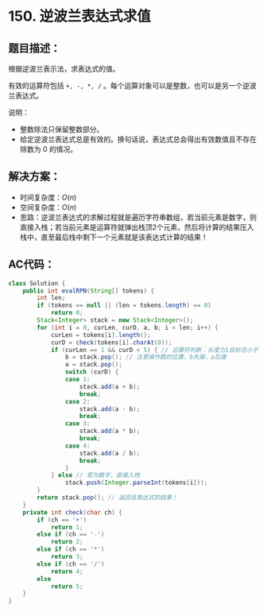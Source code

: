# 150. 逆波兰表达式求值
## 题目描述：
根据逆波兰表示法，求表达式的值。

有效的运算符包括 `+, -, *, /` 。每个运算对象可以是整数，也可以是另一个逆波兰表达式。

说明：
- 整数除法只保留整数部分。
- 给定逆波兰表达式总是有效的。换句话说，表达式总会得出有效数值且不存在除数为 0 的情况。

## 解决方案：
- 时间复杂度：$O(n)$
- 空间复杂度：$O(n)$
- 思路：逆波兰表达式的求解过程就是遍历字符串数组，若当前元素是数字，则直接入栈；若当前元素是运算符就弹出栈顶2个元素，然后将计算的结果压入栈中，直至最后栈中剩下一个元素就是该表达式计算的结果！

## AC代码：
```java
class Solution {
	public int evalRPN(String[] tokens) {
		int len;
		if (tokens == null || (len = tokens.length) == 0)
			return 0;
		Stack<Integer> stack = new Stack<Integer>();
		for (int i = 0, curLen, curD, a, b; i < len; i++) {
			curLen = tokens[i].length();
			curD = check(tokens[i].charAt(0));
			if (curLen == 1 && curD < 5) { // 运算符判断：长度为1且标志小于5
				b = stack.pop(); // 注意操作数的位置，b先接，a后接
				a = stack.pop();
				switch (curD) {
				case 1:
					stack.add(a + b);
					break;
				case 2:
					stack.add(a - b);
					break;
				case 3:
					stack.add(a * b);
					break;
				case 4:
					stack.add(a / b);
					break;
				}
			} else // 若为数字，直接入栈
				stack.push(Integer.parseInt(tokens[i]));
		}
		return stack.pop(); // 返回该表达式的结果！
	}
	private int check(char ch) {
		if (ch == '+')
			return 1;
		else if (ch == '-')
			return 2;
		else if (ch == '*')
			return 3;
		else if (ch == '/')
			return 4;
		else
			return 5;
	}
}
```